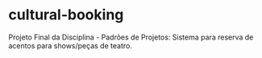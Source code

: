 # cultural-booking
Projeto Final da Disciplina - Padrões de Projetos: Sistema para reserva de acentos para shows/peças de teatro.
